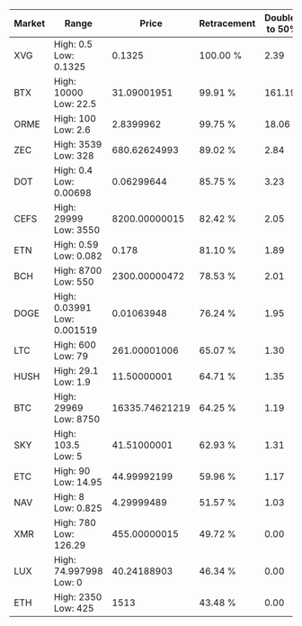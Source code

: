 | Market | Range | Price| Retracement | Doubles to 50% |
| --- | --- | --- | --- | --- |
| XVG | High: 0.5<br />Low: 0.1325 | 0.1325 | 100.00 % | 2.39 |
| BTX | High: 10000<br />Low: 22.5 | 31.09001951 | 99.91 % | 161.19 |
| ORME | High: 100<br />Low: 2.6 | 2.8399962 | 99.75 % | 18.06 |
| ZEC | High: 3539<br />Low: 328 | 680.62624993 | 89.02 % | 2.84 |
| DOT | High: 0.4<br />Low: 0.00698 | 0.06299644 | 85.75 % | 3.23 |
| CEFS | High: 29999<br />Low: 3550 | 8200.00000015 | 82.42 % | 2.05 |
| ETN | High: 0.59<br />Low: 0.082 | 0.178 | 81.10 % | 1.89 |
| BCH | High: 8700<br />Low: 550 | 2300.00000472 | 78.53 % | 2.01 |
| DOGE | High: 0.03991<br />Low: 0.001519 | 0.01063948 | 76.24 % | 1.95 |
| LTC | High: 600<br />Low: 79 | 261.00001006 | 65.07 % | 1.30 |
| HUSH | High: 29.1<br />Low: 1.9 | 11.50000001 | 64.71 % | 1.35 |
| BTC | High: 29969<br />Low: 8750 | 16335.74621219 | 64.25 % | 1.19 |
| SKY | High: 103.5<br />Low: 5 | 41.51000001 | 62.93 % | 1.31 |
| ETC | High: 90<br />Low: 14.95 | 44.99992199 | 59.96 % | 1.17 |
| NAV | High: 8<br />Low: 0.825 | 4.29999489 | 51.57 % | 1.03 |
| XMR | High: 780<br />Low: 126.29 | 455.00000015 | 49.72 % | 0.00 |
| LUX | High: 74.997998<br />Low: 0 | 40.24188903 | 46.34 % | 0.00 |
| ETH | High: 2350<br />Low: 425 | 1513 | 43.48 % | 0.00 |
